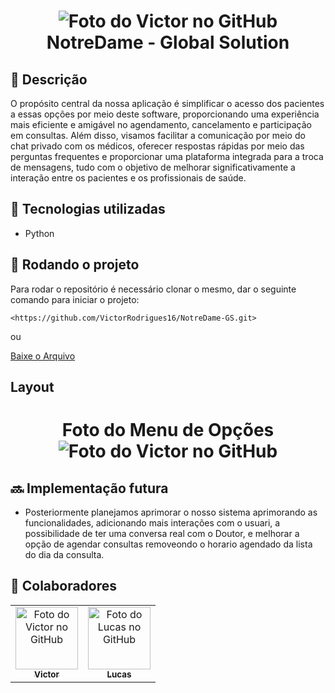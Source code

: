 <h1 align="center"> <img src="https://iconape.com/wp-content/png_logo_vector/grupo-notredame-intermedica-logo.png"" alt="Foto do Victor no GitHub"/><br> NotreDame - Global Solution</h1>

## :memo: Descrição
O propósito central da nossa aplicação é simplificar o acesso dos pacientes a essas opções por meio deste software, proporcionando uma experiência mais eficiente e amigável no agendamento, cancelamento e participação em consultas. Além disso, visamos facilitar a comunicação por meio do chat privado com os médicos, oferecer respostas rápidas por meio das perguntas frequentes e proporcionar uma plataforma integrada para a troca de mensagens, tudo com o objetivo de melhorar significativamente a interação entre os pacientes e os profissionais de saúde.

## :wrench: Tecnologias utilizadas
* Python

## :rocket: Rodando o projeto
Para rodar o repositório é necessário clonar o mesmo, dar o seguinte comando para iniciar o projeto:
```
<https://github.com/VictorRodrigues16/NotreDame-GS.git>
```
ou
<br>

 <a href="https://www.mediafire.com/file/uyimq0wrz3w212r/NotreDame.zip/file">
    Baixe o Arquivo
</a>

## Layout

<h1 align="center">Foto do Menu de Opções <br> <img src="https://lh3.googleusercontent.com/pw/ADCreHcBSKNin7UouhzQ6irUO8cbGRNQ8Ff-euRAckWkxcw522HYnJGbC0XoSQjPE8uthZEKFqrXHKnZwysupwka4ZQdtN4qWX_VKeUs3MkbOjD9gtfPLW2qOBP9b4mhUPBbn_Gyy_EgBA3nEV_ApONrDi5wud4-vF4yX6egtahluV1PfRRseFSTdhy8tO6g-cb8i7IgsZKbw19XtayVsls7VD5UFoV8dSi8iUHEo0zdMOHhrxqpcbTqgBg5gkA-vO3RyZtGkcQlcJ7jAf0Mx8ULSdOHaNG6U478Gp2Jb9jVICgeI9m8abeHDim0WqC3yhqcCwBY-SOP6_HA4-u5-R6kSAGEdXWD1eQ5VLdMHQ9Gpb12gZTU2-d_Bl8M64bkSKzRjY54MV95huBpPvftiNMNgeUA4HwWoNw53FoZ7_K0hG8pUewv18kJWzEofbm09sjLmYo2J9Q5N1iHZeOebffUWbj1oezAL33bk135DEwU4Yl9-bA4r1yzRvlFE_dWRytcW95JOnrLYqACLu0iQNXzbJLQQBnxaBCwu-ajMHHLlypgIkj6Qngx6ddOSVxRQH03ZpkNCjXzFRE7KdRBQJO-mwL8EQRKGdh4nvnxAL4pXVLXfjIgDXv6H9xODVu6Te-z15ZFgx71dYtsg4S29niXEA4743Ch-_yoe157sV438kD3GPrHhbd1dV0FyKFyC71gZ_pVsmZIqJUKR6UEkFooH9o4FhzxFx0GL6RNZU0F-kP0148hnNd12mLdJSyYCJg2EeTk9hpVSzOcg1MiyoG8FpG-GnfloJmLWje0-YWkHIQtkFp0G-QEtJyTbjztWZjVW4SHuYU3NO_Vwuqs_izDkWZnZuGrrk4UibyfjB39Mr9_nGk7dptZLtYwB7ERofcHUfJ3o6zYVeIZHttN3d8YAHvsXYm4R7NwhZUotrfJ1h2ZXYiP88aGwUzer_HqjKTb8aFcR5ptZLMFTly-09vsSyjFzPkf4r-hwLSJMRt49qVBOrRlyA=w552-h318-s-no-gm?authuser=0"" alt="Foto do Victor no GitHub"/></h1>


## :soon: Implementação futura 
* Posteriormente planejamos aprimorar o nosso sistema aprimorando as funcionalidades, adicionando mais interações com o usuari, a possibilidade de ter uma conversa real com o Doutor, e melhorar a opção de agendar consultas removeondo o horario agendado da lista do dia da consulta.

## :handshake: Colaboradores
<table>
  <tr>
    <td align="center">
      <a href="https://github.com/VictorRodrigues16">
        <img src="https://avatars.githubusercontent.com/u/143040764?v=4" width="100px;" alt="Foto do Victor no GitHub"/><br>
        <sub>
          <b>Victor</b>
        </sub>
      </a>
    </td>
   <td align="center">
      <a href="https://github.com/CodedByLucke">
        <img src="https://avatars.githubusercontent.com/u/145406645?v=4" width="100px;" alt="Foto do Lucas no GitHub"/><br>
        <sub>
          <b>Lucas</b>
        </sub>
      </a>
    </td>
   
